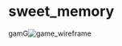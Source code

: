 # sweet_memory

gamG![game_wireframe](https://user-images.githubusercontent.com/79131508/148124005-f015ac46-4c7d-4919-a49a-c6068e570137.jpg)
